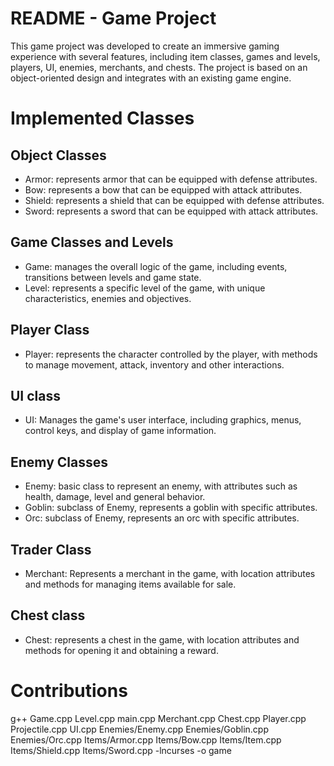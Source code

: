 # README - Game Project
This game project was developed to create an immersive gaming experience with several features, including item classes, games and levels, players, UI, enemies, merchants, and chests. The project is based on an object-oriented design and integrates with an existing game engine.
# Implemented Classes
## Object Classes
- Armor: represents armor that can be equipped with defense attributes.
- Bow: represents a bow that can be equipped with attack attributes.
- Shield: represents a shield that can be equipped with defense attributes.
- Sword: represents a sword that can be equipped with attack attributes.
## Game Classes and Levels
- Game: manages the overall logic of the game, including events, transitions between levels and game state.
- Level: represents a specific level of the game, with unique characteristics, enemies and objectives.
## Player Class
- Player: represents the character controlled by the player, with methods to manage movement, attack, inventory and other interactions.
## UI class
- UI: Manages the game's user interface, including graphics, menus, control keys, and display of game information.
## Enemy Classes
- Enemy: basic class to represent an enemy, with attributes such as health, damage, level and general behavior.
- Goblin: subclass of Enemy, represents a goblin with specific attributes.
- Orc: subclass of Enemy, represents an orc with specific attributes.
## Trader Class
- Merchant: Represents a merchant in the game, with location attributes and methods for managing items available for sale.
## Chest class
- Chest: represents a chest in the game, with location attributes and methods for opening it and obtaining a reward.
# Contributions
g++  Game.cpp Level.cpp main.cpp Merchant.cpp Chest.cpp Player.cpp Projectile.cpp UI.cpp Enemies/Enemy.cpp Enemies/Goblin.cpp Enemies/Orc.cpp Items/Armor.cpp Items/Bow.cpp Items/Item.cpp Items/Shield.cpp Items/Sword.cpp  -lncurses  -o  game
